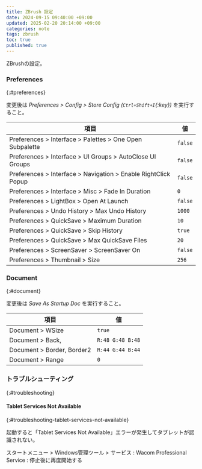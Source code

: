 ```yaml
---
title: ZBrush 設定
date: 2024-09-15 09:40:00 +09:00
updated: 2025-02-20 20:14:00 +09:00
categories: note
tags: zbrush
toc: true
published: true
---
```

ZBrushの設定。

### Preferences
{:#preferences}

変更後は *Preferences > Config > Store Config (`Ctrl+Shift+I`{:key})* を実行すること。

| 項目                                                           | 値      |
| -------------------------------------------------------------- | ------- |
| Preferences > Interface > Palettes > One Open Subpalette       | `false` |
| Preferences > Interface > UI Groups > AutoClose UI Groups      | `false` |
| Preferences > Interface > Navigation > Enable RightClick Popup | `false` |
| Preferences > Interface > Misc > Fade In Duration              | `0`     |
| Preferences > LightBox > Open At Launch                        | `false` |
| Preferences > Undo History > Max Undo History                  | `1000`  |
| Preferences > QuickSave > Maximum Duration                     | `10`    |
| Preferences > QuickSave > Skip History                         | `true`  |
| Preferences > QuickSave > Max QuickSave Files                  | `20`    |
| Preferences > ScreenSaver > ScreenSaver On                     | `false` |
| Preferences > Thumbnail > Size                                 | `256`   |

### Document
{:#document}

変更後は *Save As Startup Doc* を実行すること。

| 項目                       | 値               |
| -------------------------- | ---------------- |
| Document > WSize           | `true`           |
| Document > Back,           | `R:48 G:48 B:48` |
| Document > Border, Border2 | `R:44 G:44 B:44` |
| Document > Range           | `0`              |

<!--
### Hotkey
{:#hotkey}

| Application Command | Runtime Command | HotKey                    |
| ------------------- | --------------- | ------------------------- |
| Hierarchy           | SelectHierarchy | `Ctrl+Alt+Shift+S`{:.key} |
-->

### トラブルシューティング
{:#troubleshooting}

#### Tablet Services Not Available
{:#troubleshooting-tablet-services-not-available}

起動すると「Tablet Services Not Available」エラーが発生してタブレットが認識されない。

スタートメニュー > Windows管理ツール > サービス
: Wacom Professional Service
  : 停止後に再度開始する

